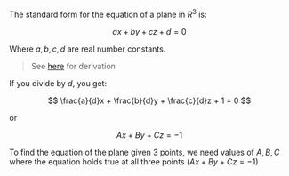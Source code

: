 The standard form for the equation of a plane in $R^3$ is:

$$
ax + by + cz + d = 0
$$

Where $a, b, c, d$ are real number constants. 

> See [here](https://tutorial.math.lamar.edu/Classes/CalcIII/EqnsOfPlanes.aspx) for derivation

If you divide by $d$, you get:

$$
\frac{a}{d}x + \frac{b}{d}y + \frac{c}{d}z + 1 = 0
$$

or

$$
Ax + By + Cz = -1
$$

To find the equation of the plane given 3 points, we need values of $A, B, C$ where the equation holds true at all three points ($Ax + By + Cz = -1$)
